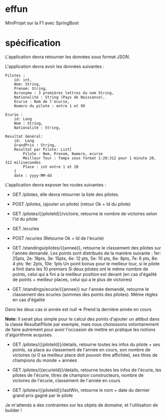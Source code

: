 # effun
MiniProjet sur la F1 avec SpringBoot
# spécification
L'application devra retourner les données sous format JSON.

L'application devra avoir les données suivantes :

    Pilotes :
        id: int,
        Nom: String,
        Prenom: String,
        Acronyme : 3 premières lettres du nom String,
        Nationalité : String (Pays de Naissance),
        Ecurie : Nom de l'ecurie,
        Numero du pilote : entre 1 et 99

    Ecurie :
        id: Long
        Nom : String,
        Nationalité : String,

    Resultat Général:
        id:  Long
        GrandPrix : String,
        Resultat par Pilote: List[
            Pilote : Nom, Prenom, Numero, ecurie
            Meilleur Tour : Temps sous format 1:20:312 pour 1 minute 20, 312 milisecondes
            Place : int entre 1 et 20
        ]
        date : yyyy-MM-dd

L'application devra exposer les routes suivantes :

- GET /pilotes, elle devra retourner la liste des pilotes. 
- POST /pilotes, (ajouter un pilote) (retour Ok + Id du pilote)
- GET /pilotes/{{piloteId}}/victoire, retourne le nombre de victoires selon l'id du pilote

- GET /ecuries
- POST /ecuries (Retourne Ok + Id de l'écurie)

- GET /standings/pilotes/{{annee}}, retourne le classement des pilotes sur l'année demandé. 
Les points sont distribués de la manière suivante : 1er: 25pts, 2e: 18pts, 3e: 15pts, 4e: 12 pts, 5e: 10 pts, 6e: 8pts, 7e: 6 pts, 8e: 4 pts: 9e: 2pts, 10e: 1pts
Un point bonus pour le meilleur tour, si le pilote a finit dans les 10 premiers
Si deux pilotes ont le même nombre de points, celui qui a fini a la meilleur position est devant (en cas d'égalité de points +  meilleur places, celui qui a le plus de victoires)
- GET /standings/ecurie/{{annee}} sur l'année demandé, retourne le classement des ecuries (sommes des points des pilotes). Même règles en cas d'égalité 

Dans les deux cas si année est null => Prend la dernière année en cours

__**Note:**__ Il serait plus simple pour le calcul des points d'ajouter un attibut dans la classe ResultatPilote par exemple, mais nous choisissons volontairement de faire autrement pour avoir l'occasion de mettre en pratique les notions d'algorithmie acquises.

- GET /pilotes/{{piloteId}}/details, retourne toutes les infos du pilote + ses points, sa place au classement de l'année en cours, son nombre de victoires (si 0 sa meilleur place doit pouvoir être affichée), ses titres de champions du monde + années
- GET /pilotes/{{ecurieId}}/details, retourne toutes les infos de l'écurie, les pilotes de l'écurie, titres de champion constructeurs, nombre de victoires de l'écurie, classement de l'année en cours 

- GET /pilotes/{{piloteId}}/lastWin, retourne le nom + date du dernier grand prix gagné par le pilote

Je m'attends a des contraintes sur les objets de domaine, et l'utilisation de builder !
